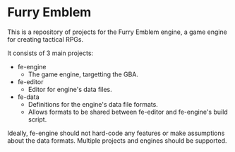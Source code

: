 # Furry Emblem

This is a repository of projects for the Furry Emblem engine, a game engine for creating tactical RPGs.

It consists of 3 main projects:
- fe-engine
	- The game engine, targetting the GBA.
- fe-editor
	- Editor for engine's data files.
- fe-data
	- Definitions for the engine's data file formats.
	- Allows formats to be shared between fe-editor and fe-engine's build script.

Ideally, fe-engine should not hard-code any features or make assumptions about the data formats.
Multiple projects and engines should be supported.
